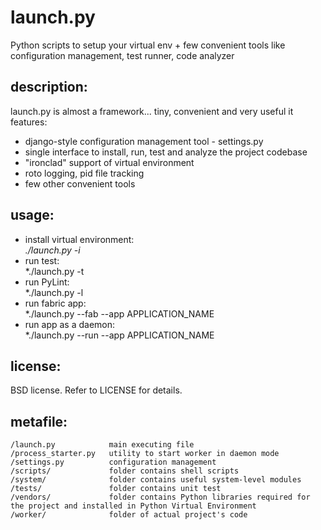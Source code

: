 launch.py
=========

Python scripts to setup your virtual env + few convenient tools like configuration management, test runner, code analyzer

## description: ##

launch.py is almost a framework... tiny, convenient and very useful
it features:
* django-style configuration management tool - settings.py
* single interface to install, run, test and analyze the project codebase
* "ironclad" support of virtual environment 
* roto logging, pid file tracking 
* few other convenient tools

## usage: ##

* install virtual environment:  
*./launch.py -i*
* run test:   
*./launch.py -t
* run PyLint:   
*./launch.py -l
* run fabric app:   
*./launch.py --fab --app APPLICATION_NAME
* run app as a daemon:   
*./launch.py --run --app APPLICATION_NAME


## license: ##

BSD license. Refer to LICENSE for details.

## metafile: ##

    /launch.py            main executing file  
    /process_starter.py   utility to start worker in daemon mode  
    /settings.py          configuration management  
    /scripts/             folder contains shell scripts  
    /system/              folder contains useful system-level modules  
    /tests/               folder contains unit test  
    /vendors/             folder contains Python libraries required for the project and installed in Python Virtual Environment  
    /worker/              folder of actual project's code  
